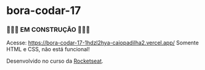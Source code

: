 # bora-codar-17

### 🚧🚧🚧 EM CONSTRUÇÃO 🚧🚧🚧 ###

Acesse: https://bora-codar-17-1hdzl2hya-caiopadilha2.vercel.app/
Somente HTML e CSS, não está funcional!

Desenvolvido no curso da [Rocketseat](https://www.rocketseat.com.br/).
